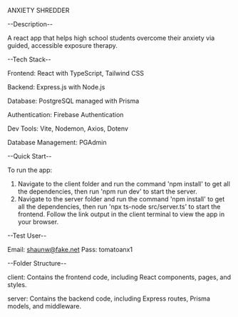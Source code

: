 ANXIETY SHREDDER

--Description--

A react app that helps high school students overcome their anxiety via guided, accessible exposure therapy.

--Tech Stack--

Frontend: React with TypeScript, Tailwind CSS

Backend: Express.js with Node.js

Database: PostgreSQL managed with Prisma

Authentication: Firebase Authentication

Dev Tools: Vite, Nodemon, Axios, Dotenv

Database Management: PGAdmin

--Quick Start--

To run the app:
1. Navigate to the client folder and run the command 'npm install' to get all the dependencies, then run 'npm run dev' to start the server.
2. Navigate to the server folder and run the command 'npm install' to get all the dependencies, then run 'npx ts-node src/server.ts' to start the frontend.
Follow the link output in the client terminal to view the app in your browser.

--Test User--

Email: shaunw@fake.net
Pass: tomatoanx1

--Folder Structure--

client: Contains the frontend code, including React components, pages, and styles.

server: Contains the backend code, including Express routes, Prisma models, and middleware.
